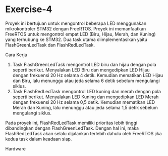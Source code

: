 # Exercise-4
Proyek ini bertujuan untuk mengontrol beberapa LED menggunakan mikrokontroler STM32 dengan FreeRTOS. Proyek ini memanfaatkan FreeRTOS untuk mengontrol empat LED (Biru, Hijau, Merah, dan Kuning) yang terhubung ke STM32. Dua task utama diimplementasikan yaitu FlashGreenLedTask dan FlashRedLedTask.

Cara Kerja 
1. Task FlashGreenLedTask mengontrol LED biru dan hijau dengan pola seperti berikut. 
   Menyalakan LED Biru dan mengedipkan LED Hijau dengan frekuensi 20 Hz selama 4 detik. Kemudian mematikan LED Hijau dan Biru, lalu menunggu atau jeda selama 6 detik sebelum mengulangi siklus.
2. Task FlashRedLedTask mengontrol LED kuning dan merah dengan pola seperti berikut.
   Menyalakan LED Kuning dan mengedipkan LED Merah dengan frekuensi 20 Hz selama 0,5 detik. Kemudian mematikan LED Merah dan Kuning, lalu menunggu atau jeda selama 1,5 detik sebelum mengulangi siklus.

Pada proyek ini, FlashRedLedTask memiliki prioritas lebih tinggi dibandingkan dengan FlashGreenLedTask. Dengan hal ini, maka FlashRedLedTask akan selalu dijalankan terlebih dahulu oleh FreeRTOS jika kedua task dalam keadaan siap. 

Hardware 
